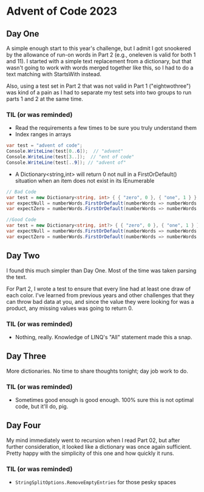 # Advent of Code 2023

## Day One

A simple enough start to this year's challenge, but I admit I got snookered by the allowance of run-on words in Part 2 (e.g., oneleven is valid for both 1 and 11). I started with a simple text replacement from a dictionary, but that wasn't going to work with words merged together like this, so I had to do a text matching with StartsWith instead.

Also, using a test set in Part 2 that was not valid in Part 1 ("eightwothree") was kind of a pain as I had to separate my test sets into two groups to run parts 1 and 2 at the same time.

### TIL (or was reminded)

- Read the requirements a few times to be sure you truly understand them
- Index ranges in arrays

```cs
var test = "advent of code";
Console.WriteLine(test[0..6]);  // "advent"
Console.WriteLine(test[3..]);  // "ent of code"
Console.WriteLine(test[..9]); // "advent of"
```

- A Dictionary<string,int> will return 0 not null in a FirstOrDefault() situation when an item does not exist in its IEnumerable

```cs
// Bad Code
var test = new Dictionary<string, int> { { "zero", 0 }, { "one", 1 } };
var expectNull = numberWords.FirstOrDefault(numberWords => numberWords.Key == "bbb").Value; // Expect null, returns 0, as the default value of an int is zero
var expectZero = numberWords.FirstOrDefault(numberWords => numberWords.Key == "zero").Value; // Returns 0

//Good Code
var test = new Dictionary<string, int?> { { "zero", 0 }, { "one", 1 } }; // Note the nullabe int
var expectNull = numberWords.FirstOrDefault(numberWords => numberWords.Key == "bbb").Value; // Expect null, returns null, as the default value of an int? is null
var expectZero = numberWords.FirstOrDefault(numberWords => numberWords.Key == "zero").Value; // Returns 0

```

## Day Two

I found this much simpler than Day One. Most of the time was taken parsing the text.

For Part 2, I wrote a test to ensure that every line had at least one draw of each color. I've learned from previous years and other challenges that they can throw bad data at you, and since the value they were looking for was a product, any missing values was going to return 0.

### TIL (or was reminded)

- Nothing, really. Knowledge of LINQ's "All" statement made this a snap.

## Day Three

More dictionaries. No time to share thoughts tonight; day job work to do.

### TIL (or was reminded)

- Sometimes good enough is good enough. 100% sure this is not optimal code, but it'll do, pig.

## Day Four

My mind immediately went to recursion when I read Part 02, but after further consideration, it looked like a dictionary was once again sufficient. Pretty happy with the simplicity of this one and how quickly it runs.

### TIL (or was reminded)

- ```StringSplitOptions.RemoveEmptyEntries``` for those pesky spaces
